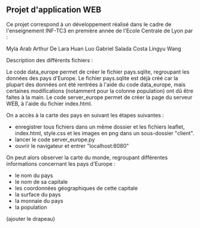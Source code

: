 ## Projet d'application WEB

Ce projet correspond à un développement réalisé dans le cadre de l'enseignement INF-TC3 en première année de l'Ecole Centrale de Lyon par :

Myla Arab
Arthur De Lara
Huan Luo
Gabriel Salada Costa
Lingyu Wang


Description des différents fichiers :

Le code data_europe permet de créer le fichier pays.sqlite, regroupant les données des pays d'Europe. Le fichier pays.sqlite est déjà créé car la plupart des données ont été rentrées à l'aide du code data_europe, mais certaines modifications (notamment pour la colonne population) ont dû être faites à la main.
Le code server_europe permet de créer la page du serveur WEB, à l'aide du fichier index.html. 


On a accès à la carte des pays en suivant les étapes suivantes :

  - enregistrer tous fichiers dans un même dossier et les fichiers leaflet, index.html, style.css et les images en png dans un sous-dossier "client".
  - lancer le code server_europe.py 
  - ouvrir le navigateur et entrer "localhost:8080"
 
 On peut alors observer la carte du monde, regroupant différentes informations concernant les pays d'Europe :
 
  - le nom du pays
  - le nom de sa capitale
  - les coordonnées géographiques de cette capitale
  - la surface du pays
  - la monnaie du pays
  - la population
  
 (ajouter le drapeau)
